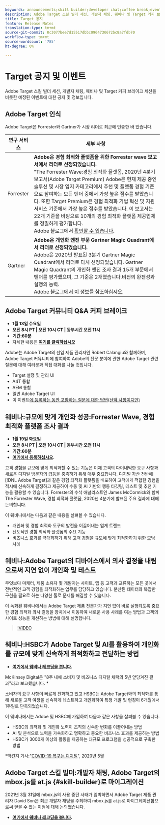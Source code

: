 ```yaml
---
keywords: announcements;skill builder;developer chat;coffee break;events;forrester;gartner;webinar
description: Adobe Target 스킬 빌더 세션, 개발자 채팅, 웨비나 및 Target 커피 브레이크 세션을 비롯한 예정된 이벤트에 대한 정보입니다.
title: Target 공지
feature: Release Notes
translation-type: tm+mt
source-git-commit: 0c3077bee7d15517dbbc0964730672bc8a7fdb70
workflow-type: tm+mt
source-wordcount: '785'
ht-degree: 0%

---
```



# Target 공지 및 이벤트

Adobe Target 스킬 빌더 세션, 개발자 채팅, 웨비나 및 Target 커피 브레이크 세션을 비롯한 예정된 이벤트에 대한 공지 및 정보입니다.

## Adobe Target 인식

Adobe Target은 Forrester와 Gartner가 시장 리더로 최근에 인증한 바 있습니다.

| 연구 서비스 | 세부 사항 |
| --- | --- |
| Forrester | **Adobe은 경험 최적화 플랫폼을 위한 Forrester wave 보고서에서 리더로 선정되었습니다.**<br>&quot;The Forrester Wave:경험 최적화 플랫폼, 2020년 4분기 보고서(Adobe Target Premium) Adobe은 현재 제공 중인 솔루션 및 시장 입지 카테고리에서 추천 및 플랫폼 경험 기준으로 참여하는 모든 벤더 중에서 가장 높은 점수를 받았습니다. 또한 Target Premium은 경험 최적화 기법 혁신 및 지원 서비스 기준에서 가장 높은 점수를 받았습니다. 이 보고서는 22개 기준을 바탕으로 10개의 경험 최적화 플랫폼 제공업체를 정밀하게 평가합니다.<br>Adobe 블로그에서  [확인할 수 있습니다](https://blog.adobe.com/en/2020/11/24/adobe-named-leader-in-forrester-wave-report-experience-optimization-platforms.html). |
| Gartner | **Adobe은 개인화 엔진 부문 Gartner Magic Quadrant에서 리더로 선정되었습니다.**<br> Adobe은 2020년 발표된 3분기 Gartner Magic Quadrant에서 리더로 다시 선정되었습니다. Gartner Magic Quadrant의 개인화 엔진 조사 결과 15개 부문에서 벤더를 평가했으며, 그 기준은 2개였습니다.비전의 완전성과 실행의 능력.<br>[Adobe 블로그에서 이 정보를 참조하십시오](https://theblog.adobe.com/adobe-again-named-leader-in-gartner-magic-quadrant-for-personalization-engines/). |

## Adobe Target 커뮤니티 Q&amp;A 커피 브레이크

* **1월 13일 수요일**
* **오전 8시 PT | 오전 10시 CT | 동부시간 오전 11시**
* **기간:60분**
* 자세한 내용은 **[여기를 클릭하십시오](https://experienceleaguecommunities.adobe.com/t5/adobe-target-discussions/%EF%B8%8Fupcoming-in-2021-at-community-q-amp-a-coffee-break-1-13-21-8am/td-p/388109)**

Adobe는 Adobe Target의 선임 제품 관리자인 Robert Calangiu와 함께하며, Adobe Target 커뮤니티에 참여하여 Adobe의 전문 분야에 관한 Adobe Target 관련 질문에 대해 여러분과 직접 대화를 나눌 것입니다.

* Target 설정 및 관리 UI
* A4T 통합
* AEM 통합
* 일반 Adobe Target UI
* 이 이벤트[에 등록하는 동안 포함하는 질문에 대한 답변(선택 사항이지만)](https://www.adobeeventsonline.com/Webinar/2021/TargetCoffeeJan/lp/)

## 웨비나:규모에 맞게 개인화 성공:Forrester Wave, 경험 최적화 플랫폼 조사 결과

* **1월 19일 화요일**
* **오전 8시 PT | 오전 10시 CT | 동부시간 오전 11시**
* **기간:60분**
* **[여기에서 등록하십시오](https://www.adobeeventsonline.com/Webinar/2021/Personalization/index.php?source=998).**

고객 경험을 규모에 맞게 최적화할 수 있는 기능은 이제 고객의 다이내믹한 요구 사항과 새로운 디지털 방문자의 급등을 충족하기 위해 매우 중요합니다. 디지털 자산 전반에 [!DNL Adobe Target]과 같은 경험 최적화 플랫폼을 배포하여 고객에게 적합한 경험을 적시에 신속하게 결정하고 제공하여 수동 및 AI 기반의 행동 타깃팅, 테스트 및 추천 기능을 활용할 수 있습니다. Forrester의 수석 애널리스트인 James McCormick와 함께 The Forrester Wave, 경험 최적화 플랫폼, 2020년 4분기에 발표된 주요 결과에 대해 논의합니다.

이 웨비나에서는 다음과 같은 내용을 살펴볼 수 있습니다.

* 개인화 및 경험 최적화 도구의 발전을 이끌어내는 업계 트렌드
* 선도적인 경험 최적화 플랫폼의 주요 기능
* 비즈니스 효과를 극대화하기 위해 고객 경험을 규모에 맞게 최적화하기 위한 모범 사례

## 웨비나:Adobe Target의 디바이스에서 의사 결정을 내림으로써 지연 없이 개인화 및 테스트

무엇보다 마케터, 제품 소유자 및 개발자는 사이트, 앱 등 고객과 교류하는 모든 곳에서 전반적인 고객 경험을 최적화하는 업무를 담당하고 있습니다. 분산된 데이터와 복잡한 구현을 필요로 하는 다양한 툴로 문제를 해결할 수 있습니다.

이 녹화된 웨비나에서는 Adobe Target 제품 전문가가 지연 없이 바로 실행되도록 중요한 경험 최적화 의사 결정을 장치에서 이동하여 새로운 사용 사례를 여는 방법과 고객의 사이트 성능을 개선하는 방법에 대해 설명합니다.

>[!VIDEO](https://video.tv.adobe.com/v/328148)

## 웨비나:HSBC가 Adobe Target 및 AI를 활용하여 개인화를 규모에 맞게 신속하게 최적화하고 전달하는 방법

* **[여기에서 웨비나 레코딩을 봅니다](https://seminars.adobeconnect.com/ps4ozlg7qfdy/?proto=true).**

McKinsey Digital은 &quot;8주 내에 소비자 및 비즈니스 디지털 채택의 5년 앞당겨진 결과&quot;라고 보고했습니다. *

소비자의 요구 사항이 빠르게 진화하고 있고 HSBC는 Adobe Target와의 최적화를 통해 새로운 고객 여정을 신속하게 테스트하고 개인화하여 특정 개발 및 런칭이 6개월에서 1주일로 단축되었습니다.

이 웨비나에서는 Adobe 및 HSBC에 가입하여 다음과 같은 사항을 살펴볼 수 있습니다.

* HSBC의 최적화 및 개인화 노력이 조직의 신속한 변화를 이끌어내는 방법
* AI 및 분석으로 노력을 가속화하고 명확하고 중요한 비즈니스 효과를 제공하는 방법
* HSBC가 3000개 이상의 활동을 제공하는 대규모 프로그램을 성공적으로 구축한 방법

*맥킨지 기사:&quot;[COVID-19 복구는 디지털](https://www.mckinsey.com/business-functions/mckinsey-digital/our-insights/the-covid-19-recovery-will-be-digital-a-plan-for-the-first-90-days#)&quot;, 2020년 5월

## Adobe Target 스킬 빌더:개발자 채팅, Adobe Target의 mbox.js를 at.js {#skill-builder}로 마이그레이션

2021년 3월 31일에 mbox.js의 사용 중단 사태가 임박하면서 Adobe Target 제품 관리자 David Son은 최근 개발자 채팅을 주최하여 mbox.js를 at.js로 마이그레이션함으로써 얻을 수 있는 이점에 대해 논의했습니다.

* **[여기에서 웨비나 레코딩을 봅니다](https://seminars.adobeconnect.com/ptdo6mfo6qn6/?proto=true).**